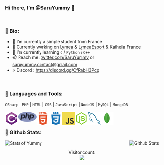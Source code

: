 ### Hi there, I’m @SaruYummy 👋
<br>

### 🎏 Bio:

- 🏢 I'm currently a simple student from France
- 🧧 Currently working on [Lymea](https://twitter.com/Lymea) & [LymeaEsport](https://twitter.com/LymeaEsport) & Kaiheila France
- 🌱 I’m currently learning `C` / `Python` / `C++`
- 📫 Reach me: [twitter.com/SaruYummy](https://twitter.com/SaruYummy) or saruyummy.contact@gmail.com
- ⚡️ Discord : https://discord.gg/CfRnbH3Pcq
<br>

### 🎎 Languages and Tools:
`CSharp` |  `PHP`  |  `HTML`  |  `CSS`  |  `JavaScript`  |  `NodeJS`  |  `MySQL`  |  `MongoDB`
<br>
<br>
<a href="https://docs.microsoft.com/fr-fr/dotnet/csharp/" target="_blank"> <img align="left" alt="csharp" height ="42px"  src="https://raw.githubusercontent.com/SaruYummy/SaruYummy/0d2abee91cd77aa707ea4d871d1181c5cdc793c8/Images/csharp.svg"></a>
<a href="https://www.php.net/docs.php" target="_blank"> <img align="left" alt="php" height ="32px"  src="https://raw.githubusercontent.com/SaruYummy/SaruYummy/0d2abee91cd77aa707ea4d871d1181c5cdc793c8/Images/php.svg"> </a>
<a href="https://developer.mozilla.org/fr/docs/Web/HTML" target="_blank"> <img align="left" alt="html5" height ="42px"  src="https://raw.githubusercontent.com/SaruYummy/SaruYummy/5f0e8aef711881aaf3ea121b1209f8b9559d6ce6/Images/html5.svg"> </a>
<a href="https://developer.mozilla.org/fr/docs/Web/CSS" target="_blank"> <img align="left" alt="css" height ="42px"  src="https://raw.githubusercontent.com/SaruYummy/SaruYummy/25be9952ccd245a14dab75871cf26021e42200dd/Images/css3.svg"> </a>
<a href="https://developer.mozilla.org/en-US/docs/Web/JavaScript" target="_blank"> <img align="left" alt="JavaScript" height ="42px"  src="https://raw.githubusercontent.com/SaruYummy/SaruYummy/0d2abee91cd77aa707ea4d871d1181c5cdc793c8/Images/javascript.svg"> </a>
<a href="https://nodejs.org" target="_blank"><img align="left" alt="Node.js" height ="42px" src="https://raw.githubusercontent.com/SaruYummy/SaruYummy/0d2abee91cd77aa707ea4d871d1181c5cdc793c8/Images/node-js.svg"></a>
<a href="https://dev.mysql.com/doc/" target="_blank"><img align="left" alt="MySQL" height ="42px" src="https://raw.githubusercontent.com/SaruYummy/SaruYummy/c84779ea5ae7fbe201bbb4e1fe1f5b3e98c16fd2/Images/mysql%20(1).svg"></a>
<a href="https://docs.mongodb.com/" target="_blank"><img align="left" alt="MongoDB" height ="42px" src="https://raw.githubusercontent.com/SaruYummy/SaruYummy/0d2abee91cd77aa707ea4d871d1181c5cdc793c8/Images/mongodb.svg"></a>
<br>
<br>

### 🎐 Github Stats:
  
<img align="right" alt="Github Stats" src="https://github-readme-stats.vercel.app/api?username=SaruYummy&theme=tokyonight&show_icons=true&hide_border=true" />

![Stats of Yummy](https://github-readme-stats.vercel.app/api?username=SaruYummy&show_icons=true&theme=tokyonight)


<p align='center'> 
  Visitor count: 
  <br>
  <img src="https://profile-counter.glitch.me/saruyummy/count.svg" />
</p>
</a>





